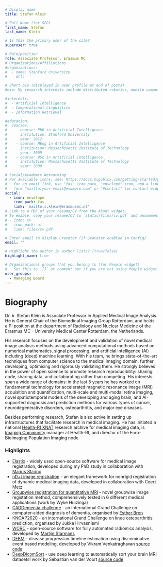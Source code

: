 ```yaml
---
# Display name
title: Stefan Klein

# Full Name (for SEO)
first_name: Stefan
last_name: Klein

# Is this the primary user of the site?
superuser: true

# Role/position
role: Associate Professor, Erasmus MC
# Organizations/Affiliations
#organizations:
#  - name: Stanford University
#    url: ''

# Short bio (displayed in user profile at end of posts)
#bio: My research interests include distributed robotics, mobile computing and programmable matter.

#interests:
#  - Artificial Intelligence
#  - Computational Linguistics
#  - Information Retrieval

#education:
#  courses:
#    - course: PhD in Artificial Intelligence
#      institution: Stanford University
#      year: 2012
#    - course: MEng in Artificial Intelligence
#      institution: Massachusetts Institute of Technology
#      year: 2009
#    - course: BSc in Artificial Intelligence
#      institution: Massachusetts Institute of Technology
#      year: 2008

# Social/Academic Networking
# For available icons, see: https://docs.hugoblox.com/getting-started/page-builder/#icons
#   For an email link, use "fas" icon pack, "envelope" icon, and a link in the
#   form "mailto:your-email@example.com" or "#contact" for contact widget.
social:
  - icon: envelope
    icon_pack: fas
    link: 'mailto:s.klein@erasmusmc.nl'
# Link to a PDF of your resume/CV from the About widget.
# To enable, copy your resume/CV to `static/files/cv.pdf` and uncomment the lines below.
# - icon: cv
#   icon_pack: ai
#   link: files/cv.pdf

# Enter email to display Gravatar (if Gravatar enabled in Config)
email: ''

# Highlight the author in author lists? (true/false)
highlight_name: true

# Organizational groups that you belong to (for People widget)
#   Set this to `[]` or comment out if you are not using People widget.
user_groups:
  - Managing Board
---
```

# Biography
Dr. ir. Stefan Klein is Associate Professor in Applied Medical Image Analysis. He is General Chair of the Biomedical Imaging Group Rotterdam, and holds a PI position at the department of Radiology and Nuclear Medicine of the Erasmus MC - University Medical Center Rotterdam, the Netherlands. 

His research focuses on the development and validation of novel medical image analysis methods using advanced computational methods based on numerical mathematics, signal processing, and artificial intelligence (AI) including (deep) machine learning. With his team, he brings state-of-the-art techniques from computer science to the medical imaging domain, further developing, optimising and rigorously validating them. He strongly believes in the power of open science to promote research reproducibility: sharing code, sharing data, and collaborating rather than competing. His interests span a wide range of domains: in the last 5 years he has worked on fundamental technology for accelerated magnetic resonance image (MRI) acquisition and quantification, multi-scale and multi-modal retina imaging, novel spatiotemporal models of the developing and aging brain, and AI-supported diagnosis and prediction methods for various types of cancer, neurodegenerative disorders, osteoarthritis, and major eye diseases. 

Besides performing research, Stefan is also active in setting up infrastructures that facilitate research in medical imaging. He has initiated a national [Health-RI XNAT](https://www.health-ri.nl/services/xnat) research archive for medical imaging data, is [Imaging Community](https://www.health-ri.nl/imaging-community) manager at Health-RI, and director of the Euro-BioImaging Population Imaging node. 

### Highlights

* [Elastix](https://elastix.lumc.nl) - widely used open-source software for medical image registration, developed during my PhD study in collaboration with [Marius Staring](https://lkeb.lumc.nl/portfolio/marius-staring/)
* [nD+t image registration](https://doi.org/10.1016/j.media.2010.10.003) - an elegant framework for nonrigid registration of dynamic medical imaging data, developed in collaboration with Coert Metz
* [Groupwise registration for quantitative MRI](https://doi.org/10.1016/j.media.2015.12.004) - novel groupwise image registation method, comprehensively tested in 6 different medical applications (work by Wyke Huizinga)
* [CADDementia challenge](http://caddementia.grand-challenge.org) - an international Grand Challenge on computer-aided diagnosis of dementia, organised by [Esther Bron](https://estherbron.com)
* [KNOAP2020](https://doi.org/10.1016/j.joca.2022.10.001) - an international Grand Challenge on knee osteoarthritis prediction, organised by Jukka Hirvasniemi
* [WORC](https://github.com/MStarmans91/WORC) - open-source software for fully automated radiomics analysis, developed by [Martijn Starmans](https://mstarmans91.github.io)
* [DEBM](https://doi.org/10.1016/j.neuroimage.2018.11.024) - disease progression timeline estimation using discriminative event based modeling, developed by Vikram Venkatraghavan [source code](https://github.com/88vikram/pyebm)
* [DeepDicomSort](https://doi.org/10.1007/s12021-020-09475-7) - use deep learning to automatically sort your brain MRI datasets! work by Sebastian van der Voort [source code](https://github.com/Svdvoort/DeepDicomSort) 

